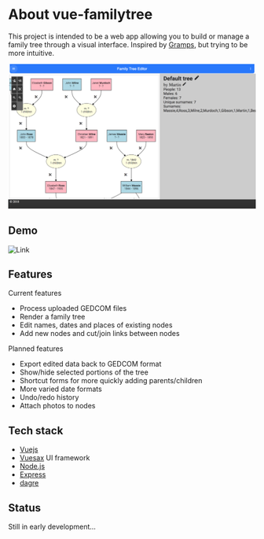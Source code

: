 # About vue-familytree

This project is intended to be a web app allowing you to build or manage a family tree through a visual interface. Inspired by [Gramps](https://gramps-project.org/), but trying to be more intuitive.

![Screenshot](https://raw.githubusercontent.com/mn113/vue-familytree/master/doc/ScreenShot2018-07-31.png)

## Demo

![Link](https://vue-familytree.herokuapp.com/)

## Features

Current features
- Process uploaded GEDCOM files
- Render a family tree
- Edit names, dates and places of existing nodes
- Add new nodes and cut/join links between nodes

Planned features
- Export edited data back to GEDCOM format
- Show/hide selected portions of the tree
- Shortcut forms for more quickly adding parents/children
- More varied date formats
- Undo/redo history
- Attach photos to nodes

## Tech stack

- [Vuejs](https://vuejs.org/)
- [Vuesax](https://github.com/lusaxweb/vuesax) UI framework
- [Node.js](https://nodejs.org/)
- [Express](https://github.com/expressjs)
- [dagre](https://github.com/dagrejs/dagre)

## Status

Still in early development...
